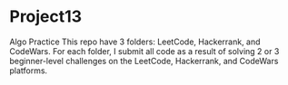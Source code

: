 # Project13
Algo Practice
This repo have 3 folders: LeetCode, Hackerrank, and CodeWars.
For each folder, I submit all code as a result of solving 2 or 3 beginner-level challenges on the LeetCode, Hackerrank, and CodeWars platforms.
